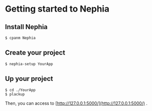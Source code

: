 # Getting started to Nephia

## Install Nephia

    $ cpanm Nephia

## Create your project

    $ nephia-setup YourApp

## Up your project

    $ cd ./YourApp
    $ plackup

Then, you can access to [http://127.0.0.1:5000/](http://127.0.0.1:5000/) .
